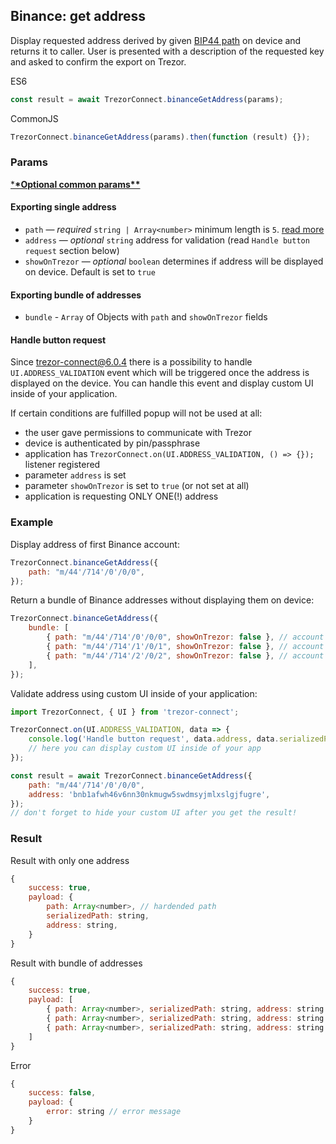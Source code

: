 ## Binance: get address

Display requested address derived by given [BIP44 path](path.md) on device and returns it to caller. User is presented with a description of the requested key and asked to confirm the export on Trezor.

ES6

```javascript
const result = await TrezorConnect.binanceGetAddress(params);
```

CommonJS

```javascript
TrezorConnect.binanceGetAddress(params).then(function (result) {});
```

### Params

[\***\*Optional common params\*\***](commonParams.md)

#### Exporting single address

-   `path` — _required_ `string | Array<number>` minimum length is `5`. [read more](path.md)
-   `address` — _optional_ `string` address for validation (read `Handle button request` section below)
-   `showOnTrezor` — _optional_ `boolean` determines if address will be displayed on device. Default is set to `true`

#### Exporting bundle of addresses

-   `bundle` - `Array` of Objects with `path` and `showOnTrezor` fields

#### Handle button request

Since trezor-connect@6.0.4 there is a possibility to handle `UI.ADDRESS_VALIDATION` event which will be triggered once the address is displayed on the device.
You can handle this event and display custom UI inside of your application.

If certain conditions are fulfilled popup will not be used at all:

-   the user gave permissions to communicate with Trezor
-   device is authenticated by pin/passphrase
-   application has `TrezorConnect.on(UI.ADDRESS_VALIDATION, () => {});` listener registered
-   parameter `address` is set
-   parameter `showOnTrezor` is set to `true` (or not set at all)
-   application is requesting ONLY ONE(!) address

### Example

Display address of first Binance account:

```javascript
TrezorConnect.binanceGetAddress({
    path: "m/44'/714'/0'/0/0",
});
```

Return a bundle of Binance addresses without displaying them on device:

```javascript
TrezorConnect.binanceGetAddress({
    bundle: [
        { path: "m/44'/714'/0'/0/0", showOnTrezor: false }, // account 1, address 1
        { path: "m/44'/714'/1'/0/1", showOnTrezor: false }, // account 2, address 2
        { path: "m/44'/714'/2'/0/2", showOnTrezor: false }, // account 3, address 3
    ],
});
```

Validate address using custom UI inside of your application:

```javascript
import TrezorConnect, { UI } from 'trezor-connect';

TrezorConnect.on(UI.ADDRESS_VALIDATION, data => {
    console.log('Handle button request', data.address, data.serializedPath);
    // here you can display custom UI inside of your app
});

const result = await TrezorConnect.binanceGetAddress({
    path: "m/44'/714'/0'/0/0",
    address: 'bnb1afwh46v6nn30nkmugw5swdmsyjmlxslgjfugre',
});
// don't forget to hide your custom UI after you get the result!
```

### Result

Result with only one address

```javascript
{
    success: true,
    payload: {
        path: Array<number>, // hardended path
        serializedPath: string,
        address: string,
    }
}
```

Result with bundle of addresses

```javascript
{
    success: true,
    payload: [
        { path: Array<number>, serializedPath: string, address: string }, // account 1, address 1
        { path: Array<number>, serializedPath: string, address: string }, // account 2, address 2
        { path: Array<number>, serializedPath: string, address: string }  // account 3, address 3
    ]
}
```

Error

```javascript
{
    success: false,
    payload: {
        error: string // error message
    }
}
```
